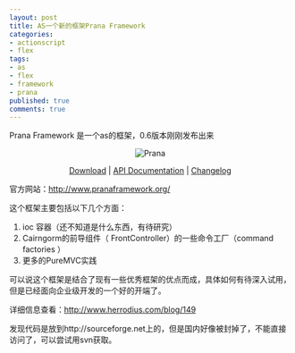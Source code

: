 ```yaml
---
layout: post
title: AS一个新的框架Prana Framework
categories:
- actionscript
- flex
tags:
- as
- flex
- framework
- prana
published: true
comments: true
---
```

<p>Prana Framework 是一个as的框架，0.6版本刚刚发布出来
<p align="center"><img src="http://www.herrodius.com/blog/wp-content/uploads/2008/04/prana.jpg" alt="Prana" /></p>
<p style="text-align: center;"><a href="http://sourceforge.net/project/showfiles.php?group_id=194107&amp;package_id=228809&amp;release_id=611243">Download</a> | <a href="http://www.pranaframework.org/docs/0.6/api/">API Documentation</a> | <a href="http://www.pranaframework.org/docs/0.6/changelog.txt">Changelog</a></p>
<p style="text-align: left;">官方网站：<a href="http://www.pranaframework.org/" target="_blank">http://www.pranaframework.org/</a></p>
<p style="text-align: left;">这个框架主要包括以下几个方面：</p></p>

<p><ol>
	<li>ioc 容器（还不知道是什么东西，有待研究）</li>
	<li> Cairngorm的前导组件（ FrontController）的一些命令工厂（command factories ）</li>
	<li>更多的PureMVC实践</li>
</ol>
可以说这个框架是结合了现有一些优秀框架的优点而成，具体如何有待深入试用，但是已经面向企业级开发的一个好的开端了。</p>

<p>详细信息查看：<a href="http://www.herrodius.com/blog/149" target="_blank">http://www.herrodius.com/blog/149</a></p>

<p>发现代码是放到http://sourceforge.net上的，但是国内好像被封掉了，不能直接访问了，可以尝试用svn获取。</p>
